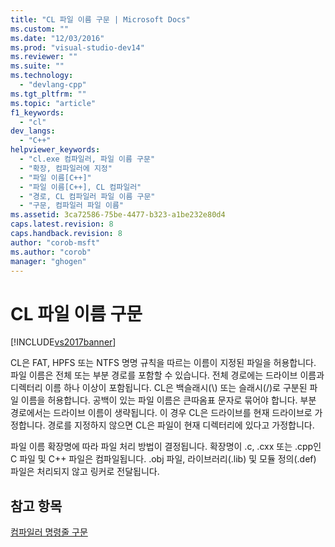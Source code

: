```yaml
---
title: "CL 파일 이름 구문 | Microsoft Docs"
ms.custom: ""
ms.date: "12/03/2016"
ms.prod: "visual-studio-dev14"
ms.reviewer: ""
ms.suite: ""
ms.technology: 
  - "devlang-cpp"
ms.tgt_pltfrm: ""
ms.topic: "article"
f1_keywords: 
  - "cl"
dev_langs: 
  - "C++"
helpviewer_keywords: 
  - "cl.exe 컴파일러, 파일 이름 구문"
  - "확장, 컴파일러에 지정"
  - "파일 이름[C++]"
  - "파일 이름[C++], CL 컴파일러"
  - "경로, CL 컴파일러 파일 이름 구문"
  - "구문, 컴파일러 파일 이름"
ms.assetid: 3ca72586-75be-4477-b323-a1be232e80d4
caps.latest.revision: 8
caps.handback.revision: 8
author: "corob-msft"
ms.author: "corob"
manager: "ghogen"
---
```

# CL 파일 이름 구문
[!INCLUDE[vs2017banner](../../assembler/inline/includes/vs2017banner.md)]

CL은 FAT, HPFS 또는 NTFS 명명 규칙을 따르는 이름이 지정된 파일을 허용합니다.  파일 이름은 전체 또는 부분 경로를 포함할 수 있습니다.  전체 경로에는 드라이브 이름과 디렉터리 이름 하나 이상이 포함됩니다.  CL은 백슬래시\(\\\) 또는 슬래시\(\/\)로 구분된 파일 이름을 허용합니다.  공백이 있는 파일 이름은 큰따옴표 문자로 묶어야 합니다.  부분 경로에서는 드라이브 이름이 생략됩니다. 이 경우 CL은 드라이브를 현재 드라이브로 가정합니다.  경로를 지정하지 않으면 CL은 파일이 현재 디렉터리에 있다고 가정합니다.  
  
 파일 이름 확장명에 따라 파일 처리 방법이 결정됩니다.  확장명이 .c, .cxx 또는 .cpp인 C 파일 및 C\+\+ 파일은 컴파일됩니다.  .obj 파일, 라이브러리\(.lib\) 및 모듈 정의\(.def\) 파일은 처리되지 않고 링커로 전달됩니다.  
  
## 참고 항목  
 [컴파일러 명령줄 구문](../../build/reference/compiler-command-line-syntax.md)